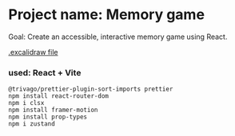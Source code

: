 # Project name: Memory game

Goal: Create an accessible, interactive memory game using React.

[.excalidraw file](https://excalidraw.com/#json=seGnWcEkSaSagb-xW-J9z,HNDEUp9TuGE7nDUkuVs2yA)

### used: React + Vite

```
@trivago/prettier-plugin-sort-imports prettier
npm install react-router-dom
npm i clsx
npm install framer-motion
npm install prop-types
npm i zustand
```
